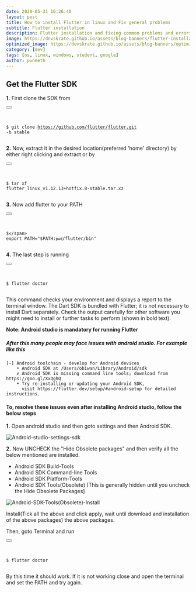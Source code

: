 ```yaml
---
date: 2020-05-31 16:26:40
layout: post
title: How to install Flutter in linux and Fix general problems
subtitle: Flutter installation
description: Flutter installation and fixing common problems and errors
image: https://devskrate.github.io/assets/blog-banners/flutter-installation-linux.jpg
optimized_image: https://devskrate.github.io/assets/blog-banners/optimized/flutter-installation-linux-opt.jpg
category: [dev]
tags: [os, linux, windows, student, google]
author: puneeth
---
```


## Get the Flutter SDK

**1.** First clone the SDK from

<div class="highlight highlighter-rouge">
<div class="code-excerpt__code "><button class="code-excerpt__copy-btn btn" type="button" data-toggle="tooltip" title="" data-clipboard-text="git clone https://github.com/flutter/flutter.git -b stable" data-original-title="Copy code">  <i class="material-icons"></i></button>
<pre class="highlight">

<code><span class="gp">\$</span> git clone https://github.com/flutter/flutter.git -b stable
</code></pre>

</div>
</div>

**2.** Now, extract it in the desired location(preferred 'home' directory) by either right clicking and extract or by

<div class="highlight highlighter-rouge">
<div class="code-excerpt__code "><button class="code-excerpt__copy-btn btn" type="button" data-toggle="tooltip" title="" data-clipboard-text="tar xf flutter_linux_v1.12.13+hotfix.8-stable.tar.xz" data-original-title="Copy code">  <i class="material-icons"></i></button>
<pre class="highlight">

<code><span class="gp">\$</span> tar xf flutter_linux_v1.12.13+hotfix.8-stable.tar.xz
</code></pre>

</div>
</div>

**3.** Now add flutter to your PATH

<div class="highlight highlighter-rouge">
<div class="code-excerpt__code "><button class="code-excerpt__copy-btn btn" type="button" data-toggle="tooltip" title="" data-clipboard-text='export PATH="$PATH:`pwd`/flutter/bin"' data-original-title="Copy code">  <i class="material-icons"></i></button>
<pre class="highlight">

<code><span class="gp">$</span> export PATH="$PATH:`pwd`/flutter/bin"
</code></pre>

</div>
</div>

**4.** The last step is running

<div class="highlight highlighter-rouge">
<div class="code-excerpt__code "><button class="code-excerpt__copy-btn btn" type="button" data-toggle="tooltip" title="" data-clipboard-text="flutter doctor" data-original-title="Copy code">  <i class="material-icons"></i></button>
<pre class="highlight">

<code><span class="gp">\$</span> flutter doctor
</code></pre>

</div>
</div>

This command checks your environment and displays a report to the terminal window. The Dart SDK is bundled with Flutter; it is not necessary to install Dart separately. Check the output carefully for other software you might need to install or further tasks to perform (shown in bold text).

**Note: Android studio is mandatory for running Flutter**

##### After this many people may face issues with android studio. For example like this

```
[-] Android toolchain - develop for Android devices
    • Android SDK at /Users/obiwan/Library/Android/sdk
    ✗ Android SDK is missing command line tools; download from https://goo.gl/XxQghQ
    • Try re-installing or updating your Android SDK,
      visit https://flutter.dev/setup/#android-setup for detailed instructions.
```

#### To, resolve these issues even after installing Android studio, follow the below steps

**1.** Open android studio and then goto settings and then Android SDK.

![Android-studio-settings-sdk](https://devskrate.github.io/assets/images/android/flutter-install-1.png)

**2.** Now UNCHECK the "Hide Obsolete packages" and then verify all the below mentioned are installed.

- Android SDK Build-Tools
- Android SDK Command-line Tools
- Android SDK Platform-Tools
- Android SDK Tools(Obsolete) [This is generally hidden until you uncheck the Hide Obsolete Packages]

![Android-SDK-Tools(Obsolete)-Install](https://devskrate.github.io/assets/images/android/flutter-install-2.png)

Install(Tick all the above and click apply, wait until download and installation of the above packages) the above packages.

Then, goto Terminal and run

<div class="highlight highlighter-rouge">
<div class="code-excerpt__code "><button class="code-excerpt__copy-btn btn" type="button" data-toggle="tooltip" title="" data-clipboard-text="flutter doctor" data-original-title="Copy code">  <i class="material-icons"></i></button>
<pre class="highlight">

<code><span class="gp">\$</span> flutter doctor
</code></pre>

</div>
</div>

By this time it should work. If it is not working close and open the terminal and set the PATH and try again.
